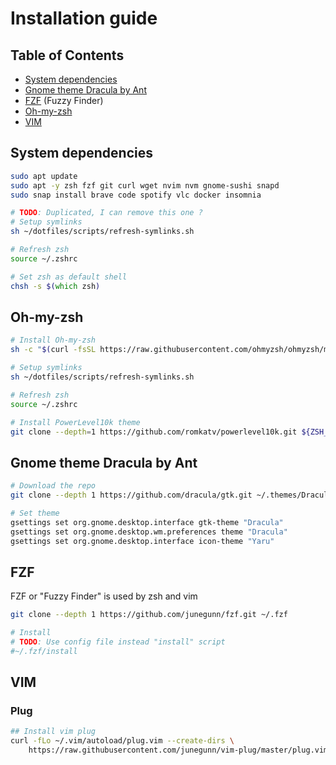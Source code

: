 # Installation guide

## Table of Contents

- [System dependencies](#system-dependencies)
- [Gnome theme Dracula by Ant](#gnome-theme-dracula-by-ant)
- [FZF](#fzf) (Fuzzy Finder)
- [Oh-my-zsh](#oh-my-zsh)
- [VIM](#vim)

## System dependencies

```zsh
sudo apt update
sudo apt -y zsh fzf git curl wget nvim nvm gnome-sushi snapd
sudo snap install brave code spotify vlc docker insomnia

# TODO: Duplicated, I can remove this one ?
# Setup symlinks
sh ~/dotfiles/scripts/refresh-symlinks.sh

# Refresh zsh
source ~/.zshrc

# Set zsh as default shell
chsh -s $(which zsh)
```

## Oh-my-zsh

```zsh
# Install Oh-my-zsh
sh -c "$(curl -fsSL https://raw.githubusercontent.com/ohmyzsh/ohmyzsh/master/tools/install.sh)"

# Setup symlinks
sh ~/dotfiles/scripts/refresh-symlinks.sh

# Refresh zsh
source ~/.zshrc

# Install PowerLevel10k theme
git clone --depth=1 https://github.com/romkatv/powerlevel10k.git ${ZSH_CUSTOM:-$HOME/.oh-my-zsh/custom}/themes/powerlevel10k
```

## Gnome theme Dracula by Ant

```zsh
# Download the repo
git clone --depth 1 https://github.com/dracula/gtk.git ~/.themes/Dracula

# Set theme
gsettings set org.gnome.desktop.interface gtk-theme "Dracula"
gsettings set org.gnome.desktop.wm.preferences theme "Dracula"
gsettings set org.gnome.desktop.interface icon-theme "Yaru"
```

## FZF 
FZF or "Fuzzy Finder" is used by zsh and vim

```zsh
git clone --depth 1 https://github.com/junegunn/fzf.git ~/.fzf

# Install
# TODO: Use config file instead "install" script 
#~/.fzf/install
```

## VIM

### Plug

```zsh
## Install vim plug
curl -fLo ~/.vim/autoload/plug.vim --create-dirs \
    https://raw.githubusercontent.com/junegunn/vim-plug/master/plug.vim
```
